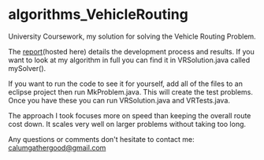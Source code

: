 # algorithms_VehicleRouting
University Coursework, my solution for solving the Vehicle Routing Problem.

The <a href="http://www.calumgathergood.com/files/Coursework%20Report.pdf" target="_blank">report</a>(hosted here) details the development process and results. If you want to look at my algorithm in full you can find it in VRSolution.java called mySolver().

If you want to run the code to see it for yourself, add all of the files to an eclipse project then run MkProblem.java. This will create the test problems. Once you have these you can run VRSolution.java and VRTests.java.

The approach I took focuses more on speed than keeping the overall route cost down. It scales very well on larger problems without taking too long.

Any questions or comments don't hesitate to contact me: calumgathergood@gmail.com
